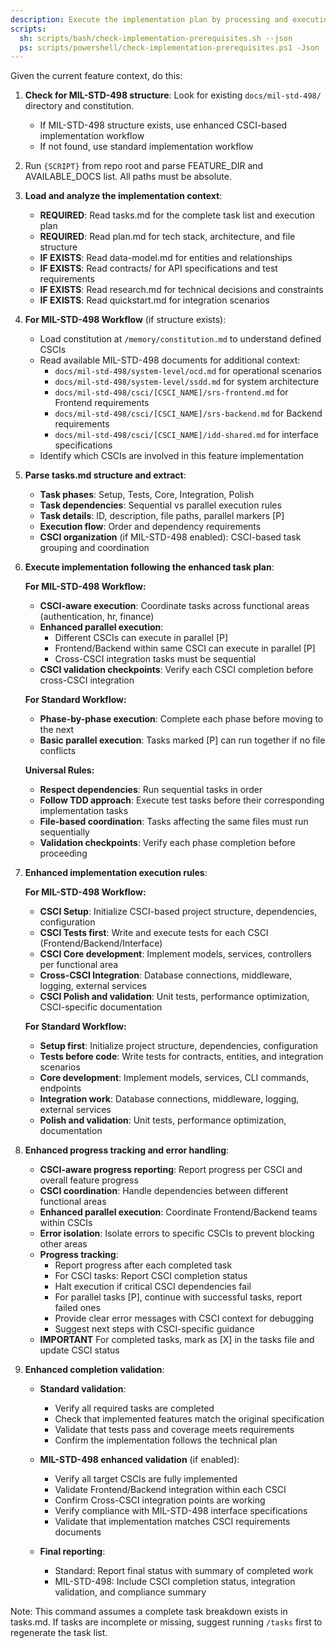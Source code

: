 ```yaml
---
description: Execute the implementation plan by processing and executing all tasks defined in tasks.md with enhanced MIL-STD-498 and CSCI support
scripts:
  sh: scripts/bash/check-implementation-prerequisites.sh --json
  ps: scripts/powershell/check-implementation-prerequisites.ps1 -Json
---
```


Given the current feature context, do this:

1. **Check for MIL-STD-498 structure**: Look for existing `docs/mil-std-498/` directory and constitution.
   - If MIL-STD-498 structure exists, use enhanced CSCI-based implementation workflow
   - If not found, use standard implementation workflow

2. Run `{SCRIPT}` from repo root and parse FEATURE_DIR and AVAILABLE_DOCS list. All paths must be absolute.

3. **Load and analyze the implementation context**:
   - **REQUIRED**: Read tasks.md for the complete task list and execution plan
   - **REQUIRED**: Read plan.md for tech stack, architecture, and file structure
   - **IF EXISTS**: Read data-model.md for entities and relationships
   - **IF EXISTS**: Read contracts/ for API specifications and test requirements
   - **IF EXISTS**: Read research.md for technical decisions and constraints
   - **IF EXISTS**: Read quickstart.md for integration scenarios

4. **For MIL-STD-498 Workflow** (if structure exists):
   - Load constitution at `/memory/constitution.md` to understand defined CSCIs
   - Read available MIL-STD-498 documents for additional context:
     * `docs/mil-std-498/system-level/ocd.md` for operational scenarios
     * `docs/mil-std-498/system-level/ssdd.md` for system architecture
     * `docs/mil-std-498/csci/[CSCI_NAME]/srs-frontend.md` for Frontend requirements
     * `docs/mil-std-498/csci/[CSCI_NAME]/srs-backend.md` for Backend requirements
     * `docs/mil-std-498/csci/[CSCI_NAME]/idd-shared.md` for interface specifications
   - Identify which CSCIs are involved in this feature implementation

5. **Parse tasks.md structure and extract**:
   - **Task phases**: Setup, Tests, Core, Integration, Polish
   - **Task dependencies**: Sequential vs parallel execution rules
   - **Task details**: ID, description, file paths, parallel markers [P]
   - **Execution flow**: Order and dependency requirements
   - **CSCI organization** (if MIL-STD-498 enabled): CSCI-based task grouping and coordination

6. **Execute implementation following the enhanced task plan**:

   **For MIL-STD-498 Workflow:**
   - **CSCI-aware execution**: Coordinate tasks across functional areas (authentication, hr, finance)
   - **Enhanced parallel execution**:
     * Different CSCIs can execute in parallel [P]
     * Frontend/Backend within same CSCI can execute in parallel [P]
     * Cross-CSCI integration tasks must be sequential
   - **CSCI validation checkpoints**: Verify each CSCI completion before cross-CSCI integration

   **For Standard Workflow:**
   - **Phase-by-phase execution**: Complete each phase before moving to the next
   - **Basic parallel execution**: Tasks marked [P] can run together if no file conflicts

   **Universal Rules:**
   - **Respect dependencies**: Run sequential tasks in order
   - **Follow TDD approach**: Execute test tasks before their corresponding implementation tasks
   - **File-based coordination**: Tasks affecting the same files must run sequentially
   - **Validation checkpoints**: Verify each phase completion before proceeding

7. **Enhanced implementation execution rules**:

   **For MIL-STD-498 Workflow:**
   - **CSCI Setup**: Initialize CSCI-based project structure, dependencies, configuration
   - **CSCI Tests first**: Write and execute tests for each CSCI (Frontend/Backend/Interface)
   - **CSCI Core development**: Implement models, services, controllers per functional area
   - **Cross-CSCI Integration**: Database connections, middleware, logging, external services
   - **CSCI Polish and validation**: Unit tests, performance optimization, CSCI-specific documentation

   **For Standard Workflow:**
   - **Setup first**: Initialize project structure, dependencies, configuration
   - **Tests before code**: Write tests for contracts, entities, and integration scenarios
   - **Core development**: Implement models, services, CLI commands, endpoints
   - **Integration work**: Database connections, middleware, logging, external services
   - **Polish and validation**: Unit tests, performance optimization, documentation

8. **Enhanced progress tracking and error handling**:
   - **CSCI-aware progress reporting**: Report progress per CSCI and overall feature progress
   - **CSCI coordination**: Handle dependencies between different functional areas
   - **Enhanced parallel execution**: Coordinate Frontend/Backend teams within CSCIs
   - **Error isolation**: Isolate errors to specific CSCIs to prevent blocking other areas
   - **Progress tracking**:
     * Report progress after each completed task
     * For CSCI tasks: Report CSCI completion status
     * Halt execution if critical CSCI dependencies fail
     * For parallel tasks [P], continue with successful tasks, report failed ones
     * Provide clear error messages with CSCI context for debugging
     * Suggest next steps with CSCI-specific guidance
   - **IMPORTANT** For completed tasks, mark as [X] in the tasks file and update CSCI status

9. **Enhanced completion validation**:
   - **Standard validation**:
     * Verify all required tasks are completed
     * Check that implemented features match the original specification
     * Validate that tests pass and coverage meets requirements
     * Confirm the implementation follows the technical plan

   - **MIL-STD-498 enhanced validation** (if enabled):
     * Verify all target CSCIs are fully implemented
     * Validate Frontend/Backend integration within each CSCI
     * Confirm Cross-CSCI integration points are working
     * Verify compliance with MIL-STD-498 interface specifications
     * Validate that implementation matches CSCI requirements documents

   - **Final reporting**:
     * Standard: Report final status with summary of completed work
     * MIL-STD-498: Include CSCI completion status, integration validation, and compliance summary

Note: This command assumes a complete task breakdown exists in tasks.md. If tasks are incomplete or missing, suggest running `/tasks` first to regenerate the task list.